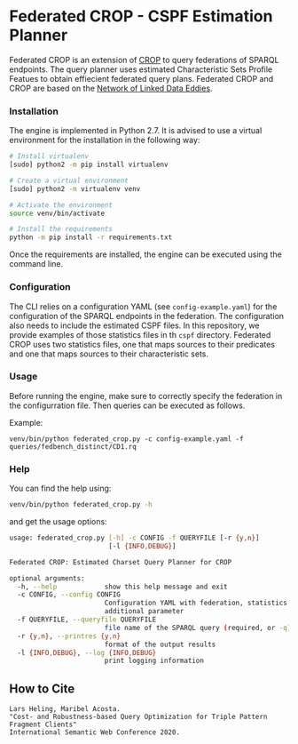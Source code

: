 # Federated CROP - CSPF Estimation Planner

Federated CROP is an extension of [CROP](https://github.com/Lars-H/crop) to query federations of SPARQL endpoints.
The query planner uses estimated Characteristic Sets Profile Featues to obtain effiecient federated query plans. 
Federated CROP and CROP are based on the [Network of Linked Data Eddies](https://github.com/maribelacosta/nlde).

### Installation

The engine is implemented in Python 2.7.
It is advised to use a virtual environment for the installation in the following way:

```bash
# Install virtualenv
[sudo] python2 -m pip install virtualenv 

# Create a virtual environment
[sudo] python2 -m virtualenv venv

# Activate the environment
source venv/bin/activate

# Install the requirements
python -m pip install -r requirements.txt
```

Once the requirements are installed, the engine can be executed using the command line.

### Configuration

The CLI relies on a configuration YAML (see `config-example.yaml`) for the configuration of the SPARQL endpoints in the federation.
The configuration also needs to include the estimated CSPF files.
In this repository, we provide examples of those statistics files in th ``cspf`` directory.
Federated CROP uses two statistics files, one that maps sources to their predicates and one that maps sources to their characteristic sets.

### Usage

Before running the engine, make sure to correctly specify the federation in the configurration file.
Then queries can be executed as follows.

Example: 
```
venv/bin/python federated_crop.py -c config-example.yaml -f queries/fedbench_distinct/CD1.rq
```


### Help

You can find the help using:
```bash
venv/bin/python federated_crop.py -h
```
and get the usage options:
```bash
usage: federated_crop.py [-h] -c CONFIG -f QUERYFILE [-r {y,n}]
                         [-l {INFO,DEBUG}]

Federated CROP: Estimated Charset Query Planner for CROP

optional arguments:
  -h, --help            show this help message and exit
  -c CONFIG, --config CONFIG
                        Configuration YAML with federation, statistics and
                        additional parameter
  -f QUERYFILE, --queryfile QUERYFILE
                        file name of the SPARQL query (required, or -q)
  -r {y,n}, --printres {y,n}
                        format of the output results
  -l {INFO,DEBUG}, --log {INFO,DEBUG}
                        print logging information
```


## How to Cite

```
Lars Heling, Maribel Acosta. 
"Cost- and Robustness-based Query Optimization for Triple Pattern Fragment Clients" 
International Semantic Web Conference 2020.
```